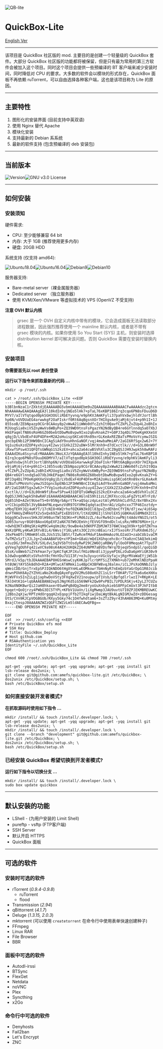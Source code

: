 

![QB-lite](https://i.loli.net/2019/09/16/nqx5mwdDVW3lY6a.png)

# QuickBox-Lite

[English Ver](https://github.com/amefs/quickbox-lite/blob/master/README.md)

---

该项目是 QuickBox 社区版的 mod. 主要目的是创建一个轻量级的 QuickBox 套件。大部分 QuickBox 社区版的功能都将被保留，但是只有最为常用的第三方软件会被加入这个项目。同时这个项目会提供一些预编译的 BT 客户端来减少安装时间，同时降低对 CPU 的要求。大多数的软件会以模块的形式存在，QuickBox 面板不再依赖 ruTorrent，可以自由选择各种客户端，这也是该项目称为 Lite 的原因。

---

## 主要特性

1. 图形化的安装界面 (目前支持中英双语)
2. 使用 Nginx 替代 Apache
3. 模块化安装
4. 支持最新的 Debian 系系统
5. 最新的软件支持 (包含预编译的 deb 安装包)

---

## 当前版本

![Version](https://img.shields.io/badge/version-1.0.0-orange?style=flat-square)![GNU v3.0 License](https://img.shields.io/badge/license-GNU%20v3.0%20License-blue.svg?style=flat-square)

---

## 如何安装

### 安装须知

硬件需求:

- CPU: 至少能够兼容 64 bit 
- 内存: 大于 1GB (推荐使用更多内存)
- 硬盘: 20GB HDD 

系统支持 (仅支持 amd64):

![Ubuntu18.04](https://img.shields.io/badge/Ubuntu%2018.04-passing-brightgreen.svg?style=flat-square)![Ubuntu16.04](https://img.shields.io/badge/Ubuntu%2016.04-passing-brightgreen.svg?style=flat-square)![Debian9](https://img.shields.io/badge/Debian%209-passing-brightgreen.svg?style=flat-square)![Debian10](https://img.shields.io/badge/Debian%2010-passing-brightgreen.svg?style=flat-square)

服务器支持:

- Bare-metal server（裸金属服务器）
- Dedicated server （独立服务器）
- 使用 KVM/Xen/VMware 等虚拟技术的 VPS (OpenVZ 不受支持)

**注意 OVH 默认内核**

> grsec 是一个 OVH 自定义内核中带有的模块，它会造成面板无法读取部分进程数据，因此强烈推荐使用一个 mainline 默认内核，或者是不带有 grsec 模块的内核。如果你使用 So You Start (SYS) 主机，则安装时选择 distribution kernel 即可解决该问题。否则 QuickBox 需要在安装时替换内核。

### 安装项目

**你需要首先以 root 身份登录**

**运行以下指令来抓取最新的代码 ...**

```
mkdir -p /root/.ssh

cat > /root/.ssh/QuickBox_Lite <<EOF
-----BEGIN OPENSSH PRIVATE KEY-----
b3BlbnNzaC1rZXktdjEAAAAABG5vbmUAAAAEbm9uZQAAAAAAAAABAAACFwAAAAdzc2gtcn
NhAAAAAwEAAQAAAgEA3l10kdInhy1NEo5lHk7+pTaL76xKBP186Irq3cqo6PN8sFDuuD6D
MYV7/aIlVTqtqod0pkSGH3OGliRbEYyvnq/e9phKVJAmKFyli37pahVxbwjhldYJortlBh
hp6N/vUVDUaEG4arwwkgF2OaFIskrf0Rt6AqBgsnXOr7HIXgvAe9jaMj6jvt4+p9h1I+1J
855soB/ZEbNpazp9CGr8CAAoy8p2xWwA21iWWo0dfcZzhIt0QavfCZkPLZvZUp4L2oBhIx
MJUogSia0xiV5ZnyWwVs6WByPo+ZQ39WD9tnsFsPgazYN2NdByQB4re6GYlnndq5aO7XbJ
HkEPaqmlfN86sRoH6GZ60bebtDbwMoBvpw9Ixo2q6vKnakZY+G0PJ3q4Di7POeKgHXXeSV
q8gjD/LVbdExF4UP4DFm+M2A2oHuispSKCo6tRn89xrGLKeAxREZBaTsPMoVoYcymwJSIG
pncbpENb12P3HW9BnCICAg5iAdY9xuHhnGaNOF/vqj4mwbaMmiAP/2aGI6RfSgx2w6J+7Y
Vg1uz6uXzdZOP4yxhiuy4I2wvjCGXk2Z32uDW+5lMrXnh9+d7dCxctlk///d+G3L00nW9f
iRxwfSPsw431QFQTsGWNqG1S2kzEX+ahca2a64cwBSVhXlu3CZ0gQSJJH9Jwpk5h8wRAFz
EAAAdIKu4SsyruErMAAAAHc3NoLXJzYQAAAgEA3l10kdInhy1NEo5lHk7+pTaL76xKBP18
6Irq3cqo6PN8sFDuuD6DMYV7/aIlVTqtqod0pkSGH3OGliRbEYyvnq/e9phKVJAmKFyli3
7pahVxbwjhldYJortlBhhp6N/vUVDUaEG4arwwkgF2OaFIskrf0Rt6AqBgsnXOr7HIXgvA
e9jaMj6jvt4+p9h1I+1J855soB/ZEbNpazp9CGr8CAAoy8p2xWwA21iWWo0dfcZzhIt0Qa
vfCZkPLZvZUp4L2oBhIxMJUogSia0xiV5ZnyWwVs6WByPo+ZQ39WD9tnsFsPgazYN2NdBy
QB4re6GYlnndq5aO7XbJHkEPaqmlfN86sRoH6GZ60bebtDbwMoBvpw9Ixo2q6vKnakZY+G
0PJ3q4Di7POeKgHXXeSVq8gjD/LVbdExF4UP4DFm+M2A2oHuispSKCo6tRn89xrGLKeAxR
EZBaTsPMoVoYcymwJSIGpncbpENb12P3HW9BnCICAg5iAdY9xuHhnGaNOF/vqj4mwbaMmi
AP/2aGI6RfSgx2w6J+7YVg1uz6uXzdZOP4yxhiuy4I2wvjCGXk2Z32uDW+5lMrXnh9+d7d
Cxctlk///d+G3L00nW9fiRxwfSPsw431QFQTsGWNqG1S2kzEX+ahca2a64cwBSVhXlu3CZ
0gQSJJH9Jwpk5h8wRAFzEAAAADAQABAAACAGlnES9h11zLC2KFXsccGLaFgZVtLHTrFz8/
Qg851hD+AZet9UoeT5+0r05NgrbAprtTk+aQSqcz4pLeztAlyMVGhkCLdYhZ/8xYBhx2Xv
vrCCbipdOZbl3VyBA4mFNLeqwnzVdR97GYXMmIqdqtacEhnrAG/zGphcxx7TP46Ioztdy+
sMbqTEHYJQj4oKYT/17cNI8+KW2rhofOZKAN3kOIl83pvZzdEhbnCfYIN/d7jxw/4i6S4p
kxFTHAUyZHRkUfX2v5xQx69ZaPIxEDSSYX/ltXd2QREIjlShUlEX5jGBKHuGS8MNdXZCCi
bGgg9Cw3vexs5HkJOlH98unTWl5Q3Kn+PiMd6JzZL/4urRw9dJcvwPNjt4AdoYNGIS/ot5
1O053uruyr8G0tBAoxU6pEXF2aNX7O7W9JEmVnjfEVVGfO9ndDclvLsRx/HRN76MUn+jLr
+dwhQ3KTxBHqSKz4qM9Cw4qUmiNz/9owBe4a3dWXPFZbMJW7376WCVag3X9k+tpOfZN7na
WxKzQPRLy4KwK1RYvB1L4/6WvsjY16LyAts3OC2zVcnBEairxIJfSxosRrJTuRXdm6J5j/
J0xPkmDTclM0mK0lsDLJUs515LSB5t/fZwRcmfMduFIAm4HmAoz9LO2aU3+zabCUb1vaCM
fwTMZxSzTjJJLJg+ZxAAABAFUQ+xYPIm4+G8aU/mQd1XGhqcehc8cr7Xa0znC5AQ3ekimQ
eJuzDG/3mFmuZVX/SXLdvL5q3VSbTtOsdyRwP29C2W6OjaRBWyTylOoOF0MeqoAt7TpuT7
qVVeg7gOUhFq42iwVC9a98sK4AU42UKQkZI64UNPM7aBVDsfWrq7DjeqV5ndpSl/qoQiGD
dSsK/o8Web7iZYkFman7yr3pKCfqKJPJXulfKGz0Nn8li3jpymPI6LzOuDa6pHYiGR30v9
bJdwDvqeWKdtxSVhxhY8cfHnYDu7U1I3F/+o3u3yuycnVGcUyfajvjRgrMVaWaEYjjW51b
SMrdJ/k5p/tbJDkAAAEBAP8HGSnWswCsyKHKJp7lcrbMfSiZ7XMAh+ub72eMhKlNDzPpaH
ht8UWjYAYS5k8dhO+R2A+UMlwcATAMmki1u4BpCH3BFW8vqJ8almv/iCLJPsXoONNbJzly
qWeiCDD/GnjTrxEpSPJIQkNDO6tHgXYnHLwEOMkowr7bHnNyR7nEmQzbYaGrDpG1R0Jcib
dnwnPOkK6AyZYZhHiaNo2KoBqQAyeFgyOV2MuS08o6hZC1sLSrrT8K4P/T2fka6u6eXHXu
MjWVFVx5InZiLg1japhwDoVSty3FXqXwIV21noupw/pT1Vsb/LBpfqdlrlwzI7+RKpK+LE
TAlO4tK1G+lqUAAAEBAN82ep5JNgYKd5iG569WFk2Qw9PxPBIL7zPDLRSKjv42yL27CUZu
HJNaXNOKBwrQi2JaH8hkaxer0SwmPqBdQg2me8ryoUuXnbykiebS8PFpCmUxt3PJkFItb8
hpqet+QoOjrzy4PWbG3EC5TYPL+KFbV1UaVn/1iXgMwmp3JAU9uvtU7I0ZPJEKMBREUwKC
j2Bbs2qXjw/RPTzHdOrgqqH2xEqopjFfb2TIkqFiwjDaLWgtBkALgNIGMJwZd+zDDGesag
UtS/CVn9KJCpVOGBGUb/RXyy5Gky74c1O4fwhdtam6+3sZTzZ9yr43hAH863MQ+Ku0Mtmy
BxajCtespJ0AAAANZWZzQGFtZWZzLm5ldAECAwQFBg==
-----END OPENSSH PRIVATE KEY-----

EOF
cat  >> /root/.ssh/config <<EOF
# Private QuickBox efs mod
# SSH Key
# Title: QuickBox_Deploy
# Host github.com
# RSAAuthentication yes
IdentityFile ~/.ssh/QuickBox_Lite
EOF

chmod 600 /root/.ssh/QuickBox_Lite && chmod 700 /root/.ssh

apt-get -yqq update; apt-get -yqq upgrade; apt-get -yqq install git lsb-release dos2unix; \
git clone git@github.com:amefs/quickbox-lite.git /etc/QuickBox; \
dos2unix /etc/QuickBox/setup.sh; \
bash /etc/QuickBox/setup.sh

```

### 如何直接安装开发者模式?

**在抓取源码时使用如下指令 ...**

```
mkdir /install/ && touch /install/.developer.lock; \
apt-get -yqq update; apt-get -yqq upgrade; apt-get -yqq install git lsb-release dos2unix; \
mkdir /install/ && touch /install/.developer.lock \
git clone --branch "development" git@github.com:amefs/quickbox-lite.git /etc/QuickBox; \
dos2unix /etc/QuickBox/setup.sh; \
bash /etc/QuickBox/setup.sh
```

### 已经安装 QuickBox 希望切换到开发者模式?

**运行如下指令以切换分支 ...**

```
mkdir /install/ && touch /install/.developer.lock \
sudo box update quickbox
```

---

## 默认安装的功能

- LShell - (为用户安装的 Limit Shell)
- pureftp - vsftp (FTP客户端)
- SSH Server
- 默认开启 HTTPS
- QuickBox 面板

---

## 可选的软件

### 安装时可选的软件

- rTorrent (*0.9.4-0.9.8*)
  - ruTorrent
  - flood
- Transmission (*2.94*)
- qBittorrent (*4.1.7*)
- Deluge (*1.3.15, 2.0.3*)
- mktorrent (可以使用 `createtorrent` 在命令行中使用表单快速创建种子)
- FFmpeg
- Linux RAR
- File Browser
- BBR

### 面板中可选的软件

- Autodl-irssi
- BTSync
- FlexGet
- Netdata
- noVNC
- Plex
- Syncthing
- x2Go

### 命令行中可选的软件

- Denyhosts
- Fail2ban
- Let's Encrypt
- ZNC